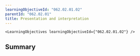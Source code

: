 ```yaml
---
learningObjectiveId: "062.02.01.02"
parentId: "062.02.01"
title: Presentation and interpretation
---
```


```tsx eval
<LearningObjectives learningObjectiveId={"062.02.01.02"} />
```

## Summary

